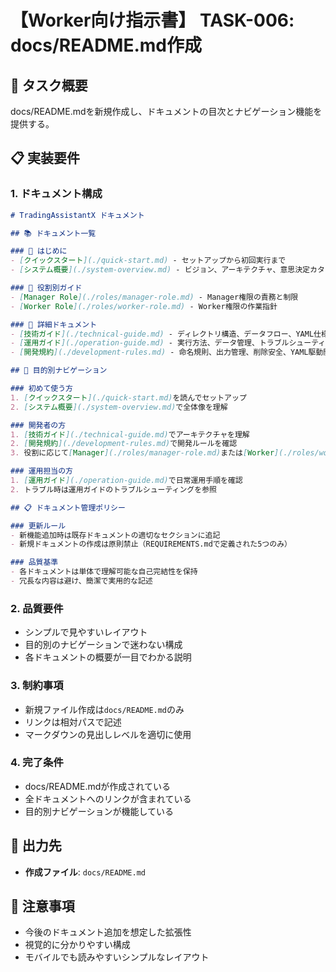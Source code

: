 # 【Worker向け指示書】 TASK-006: docs/README.md作成

## 🎯 タスク概要
docs/README.mdを新規作成し、ドキュメントの目次とナビゲーション機能を提供する。

## 📋 実装要件

### 1. ドキュメント構成
```markdown
# TradingAssistantX ドキュメント

## 📚 ドキュメント一覧

### 🚀 はじめに
- [クイックスタート](./quick-start.md) - セットアップから初回実行まで
- [システム概要](./system-overview.md) - ビジョン、アーキテクチャ、意思決定カタログ

### 👥 役割別ガイド
- [Manager Role](./roles/manager-role.md) - Manager権限の責務と制限
- [Worker Role](./roles/worker-role.md) - Worker権限の作業指針

### 📖 詳細ドキュメント
- [技術ガイド](./technical-guide.md) - ディレクトリ構造、データフロー、YAML仕様
- [運用ガイド](./operation-guide.md) - 実行方法、データ管理、トラブルシューティング
- [開発規約](./development-rules.md) - 命名規則、出力管理、削除安全、YAML駆動開発

## 🎯 目的別ナビゲーション

### 初めて使う方
1. [クイックスタート](./quick-start.md)を読んでセットアップ
2. [システム概要](./system-overview.md)で全体像を理解

### 開発者の方
1. [技術ガイド](./technical-guide.md)でアーキテクチャを理解
2. [開発規約](./development-rules.md)で開発ルールを確認
3. 役割に応じて[Manager](./roles/manager-role.md)または[Worker](./roles/worker-role.md)ガイドを参照

### 運用担当の方
1. [運用ガイド](./operation-guide.md)で日常運用手順を確認
2. トラブル時は運用ガイドのトラブルシューティングを参照

## 📋 ドキュメント管理ポリシー

### 更新ルール
- 新機能追加時は既存ドキュメントの適切なセクションに追記
- 新規ドキュメントの作成は原則禁止（REQUIREMENTS.mdで定義された5つのみ）

### 品質基準
- 各ドキュメントは単体で理解可能な自己完結性を保持
- 冗長な内容は避け、簡潔で実用的な記述
```

### 2. 品質要件
- シンプルで見やすいレイアウト
- 目的別のナビゲーションで迷わない構成
- 各ドキュメントの概要が一目でわかる説明

### 3. 制約事項
- 新規ファイル作成は`docs/README.md`のみ
- リンクは相対パスで記述
- マークダウンの見出しレベルを適切に使用

### 4. 完了条件
- docs/README.mdが作成されている
- 全ドキュメントへのリンクが含まれている
- 目的別ナビゲーションが機能している

## 📂 出力先
- **作成ファイル**: `docs/README.md`

## 🚨 注意事項
- 今後のドキュメント追加を想定した拡張性
- 視覚的に分かりやすい構成
- モバイルでも読みやすいシンプルなレイアウト